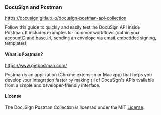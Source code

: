 
### DocuSign and Postman 

https://docusign.github.io/docusign-postman-api-collection

Follow this guide to quickly and easily test the DocuSign API inside Postman. It includes examples for common workflows (obtain your accountID and baseUrl, sending an envelope via email, embedded signing, templates). 


#### What is Postman? 

https://www.getpostman.com/

Postman is an application (Chrome extension or Mac app) that helps you develop your integration faster by making all of DocuSign's APIs available from a simple and developer-friendly interface. 


#### License 

The DocuSign Postman Collection is licensed under the MIT [License](LICENSE).